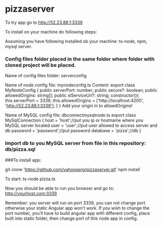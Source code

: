 # pizzaserver

To try app go to http://52.23.88.1:3339

To install on your machine do following steps:

Assuming you have following installed ob your machine:
ts-node, npm, mysql server.

### Config files folder placed in the same folder where folder with cloned project will be placed.
Name of config files folder: serverconfig

Name of node config file: mynodeconfig.ts
Content:
export class MyNodeConfig {
  public serverPort: number;
  public secure?: boolean;
  public allowedOrigins: string[];
  public xlServiceUrl?: string;
  constructor(){
    this.serverPort = 3339;
    this.allowedOrigins = ['http://localhost:4200', 'http://52.23.88.1:3339'];
  }
}
Add your origin in to allowdOrigins!

Name of MySQL config file: dbconnectmysqlnode.ts
export class MySqlConnection {
  host = 'host';//put you ip or hostname where you MySQL server located
  user = 'user';//put user allowed to access server and db
  password = 'password';//put password
  database = 'pizza';//db
}

### Import db to you MySQL server from file in this repository: db/pizza.sql

###To install app:

git clone 'https://github.com/yahooserg/pizzaserver.git'
npm install

To start:
ts-node pizza.ts

Now you should be able to run you browser and go to: http://yourhost.com:3339

Remember: you server will run on port 3339, you can not change port otherwise your static Angular app won't work.
If you wish to change the port number, you'll have to build angular app with different config, place built into static folder, then change port of this node app in config.
